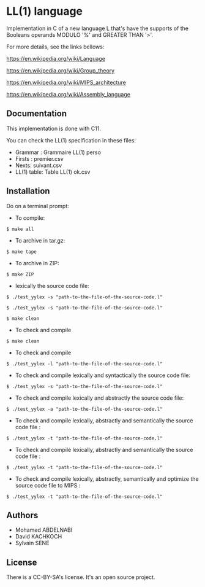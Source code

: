 # LL(1) language

Implementation in C of a new language L that's have the supports of the Booleans operands MODULO '%' and GREATER THAN '>'.

For more details, see the links bellows:

https://en.wikipedia.org/wiki/Language

https://en.wikipedia.org/wiki/Group_theory

https://en.wikipedia.org/wiki/MIPS_architecture

https://en.wikipedia.org/wiki/Assembly_language

## Documentation

This implementation is done with C11.

You can check the LL(1) specification in these files:

- Grammar : 			Grammaire LL(1) perso
- Firsts :				premier.csv
- Nexts: 				suivant.csv
- LL(1) table: 			Table LL(1) ok.csv

## Installation

Do on a terminal prompt:

- To compile:

```shell
$ make all
```

- To archive in tar.gz:

```shell
$ make tape
```

- To archive in ZIP:

```shell
$ make ZIP
```

-  lexically the source code file:

```shell
$ ./test_yylex -s "path-to-the-file-of-the-source-code.l"
```



```shell
$ ./test_yylex -s "path-to-the-file-of-the-source-code.l"
```



```shell
$ make clean
```

- To check and compile

```shell
$ make clean
```

- To check and compile

```shell
$ ./test_yylex -l "path-to-the-file-of-the-source-code.l"
```

- To check and compile lexically and syntactically the source code file:

```shell
$ ./test_yylex -s "path-to-the-file-of-the-source-code.l"
```

- To check and compile lexically and abstractly the source code file:

```shell
$ ./test_yylex -a "path-to-the-file-of-the-source-code.l"
```

- To check and compile lexically, abstractly and semantically the source code file :

```shell
$ ./test_yylex -t "path-to-the-file-of-the-source-code.l"
```

- To check and compile lexically, abstractly and semantically the source code file :

```shell
$ ./test_yylex -t "path-to-the-file-of-the-source-code.l"
```

- To check and compile lexically, abstractly, semantically and optimize the source code file to MIPS :

```shell
$ ./test_yylex -t "path-to-the-file-of-the-source-code.l"
```

## Authors

- Mohamed ABDELNABI
- David KACHKOCH
- Sylvain SENE

## License 

There is a CC-BY-SA's license. It's an open source project.